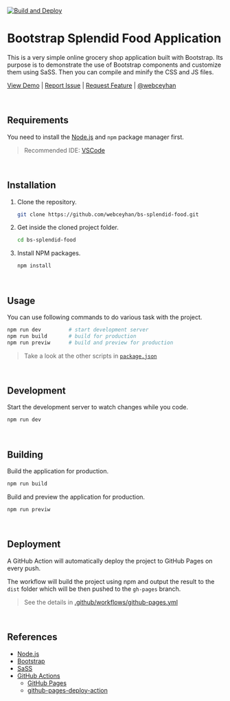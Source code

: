 <!-- AUTOMATION BADGES -->

[![Build and Deploy](https://github.com/webceyhan/bs-splendid-food/actions/workflows/github-pages.yaml/badge.svg)](https://github.com/webceyhan/bs-splendid-food/actions/workflows/github-pages.yaml)

<!-- LOGO (OPTIONAL) -->

<!-- ![Logo](./logo.png) -->

 <!-- HEADER ///////////////////////////////////////////////////////////// -->

# Bootstrap Splendid Food Application

This is a very simple online grocery shop application built with Bootstrap.
Its purpose is to demonstrate the use of Bootstrap components and customize them using SaSS. Then you can compile and minify the CSS and JS files.

[View Demo](https://github.com/webceyhan/bs-splendid-food) |
[Report Issue](https://github.com/webceyhan/bs-splendid-food/issues) |
[Request Feature](https://github.com/webceyhan/bs-splendid-food/pulls) |
[@webceyhan](https://twitter.com/webceyhan)

<br>
<!-- REQUIREMENTS /////////////////////////////////////////////////////// -->

## Requirements

You need to install the [Node.js](https://nodejs.dev/)
and `npm` package manager first.

> Recommended IDE:
> [VSCode](https://code.visualstudio.com/)

<br>
<!-- INSTALLATION //////////////////////////////////////////////////////// -->

## Installation

1. Clone the repository.
    ```sh
    git clone https://github.com/webceyhan/bs-splendid-food.git
    ```
2. Get inside the cloned project folder.
    ```sh
    cd bs-splendid-food
    ```
3. Install NPM packages.
    ```sh
    npm install
    ```

<br>
<!-- USAGE /////////////////////////////////////////////////////////////// -->

## Usage

You can use following commands to do various task with the project.

```sh
npm run dev         # start development server
npm run build       # build for production
npm run previw      # build and preview for production
```

> Take a look at the other scripts in [`package.json`](./package.json)

<br>
<!-- DEVELOPMENT ///////////////////////////////////////////////////////// -->

## Development

Start the development server to watch changes while you code.

```sh
npm run dev
```

<br>
<!-- BUILDING //////////////////////////////////////////////////////////// -->

## Building

Build the application for production.

```sh
npm run build
```

Build and preview the application for production.

```sh
npm run previw
```

<br>
<!-- DEPLOYMENT ////////////////////////////////////////////////////////// -->

## Deployment

A GitHub Action will automatically deploy the project to GitHub Pages on every push.

The workflow will build the project using npm and output the result to the `dist` folder which will be then pushed to the `gh-pages` branch.

> See the details in [.github/workflows/github-pages.yml](./.github/workflows/github-pages.yml)

<br>
<!-- REFERENCES ////////////////////////////////////////////////////////// -->

## References

-   [Node.js](https://nodejs.dev/)
-   [Bootstrap](https://getbootstrap.com)
-   [SaSS](https://sass-lang.com/)
-   [GitHub Actions](https://docs.github.com/en/actions)
    -   [GitHub Pages](https://pages.github.com/)
    -   [github-pages-deploy-action](https://github.com/JamesIves/)

